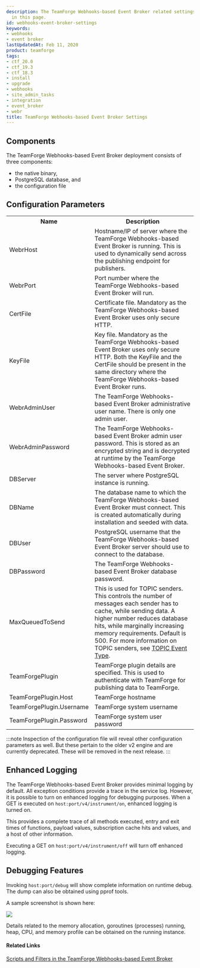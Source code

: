 ```yaml
---
description: The TeamForge Webhooks-based Event Broker related settings are discussed
  in this page.
id: webhooks-event-broker-settings
keywords:
- webhooks
- event broker
lastUpdatedAt: Feb 11, 2020
product: teamforge
tags:
- ctf_20.0
- ctf_19.3
- ctf_18.3
- install
- upgrade
- webhooks
- site_admin_tasks
- integration
- event_broker
- webr
title: TeamForge Webhooks-based Event Broker Settings
---
```



## Components

The TeamForge Webhooks-based Event Broker deployment consists of three components:

* the native binary,
* PostgreSQL database, and 
* the configuration file

## Configuration Parameters

<table>
  <tr>
    <th>Name</th>
    <th>Description</th>
  </tr>
  <tr>
    <td>WebrHost</td>
    <td>Hostname/IP of server where the TeamForge Webhooks-based Event Broker is running. This is used to dynamically send across the publishing endpoint for publishers.</td>
  </tr>
  <tr>
    <td>WebrPort</td>
    <td>Port number where the TeamForge Webhooks-based Event Broker will run.</td>
  </tr>
  <tr>
    <td>CertFile</td>
    <td>Certificate file. Mandatory as the TeamForge Webhooks-based Event Broker uses only secure HTTP.</td>
  </tr>
  <tr>
    <td>KeyFile</td>
    <td>Key file. Mandatory as the TeamForge Webhooks-based Event Broker uses only secure HTTP. Both the KeyFile and the CertFile should be present in the same directory where the TeamForge Webhooks-based Event Broker runs.</td>
  </tr>
  <tr>
    <td>WebrAdminUser</td>
    <td>The TeamForge Webhooks-based Event Broker administrative user name. There is only one admin user.</td> 
  </tr>
  <tr>
    <td>WebrAdminPassword</td>
    <td>The TeamForge Webhooks-based Event Broker admin user password. This is stored as an encrypted string and is decrypted at runtime by the TeamForge Webhooks-based Event Broker.</td>
  </tr>
  <tr>
    <td>DBServer</td>
    <td>The server where PostgreSQL instance is running.</td>
  </tr>
  <tr>
    <td>DBName</td>
    <td>The database name to which the TeamForge Webhooks-based Event Broker must connect. This is created automatically during installation and seeded with data.</td>
  </tr>
  <tr>
    <td>DBUser</td>
    <td>PostgreSQL username that the TeamForge Webhooks-based Event Broker server should use to connect to the database.</td>
  </tr>
  <tr>
    <td>DBPassword</td>
    <td>The TeamForge Webhooks-based Event Broker database password.</td>
  </tr>
  <tr>
    <td>
    MaxQueuedToSend
    </td>
    <td>
    This is used for TOPIC senders. This controls the number of messages each sender has to cache, while sending data. A higher number reduces database hits, while marginally increasing memory requirements. Default is 500. For more information on TOPIC senders, see <a href="http://docs.collab.net/teamforge221/topic-event-type.html">TOPIC Event Type</a>.
    </td>
  </tr>
  <tr>
    <td>TeamForgePlugin</td>
    <td>TeamForge plugin details are specified. This is used to authenticate with TeamForge for publishing data to TeamForge.</td>
  </tr>
  <tr>
    <td>TeamForgePlugin.Host</td>
    <td>TeamForge hostname</td>
  </tr>
  <tr>
    <td>TeamForgePlugin.Username</td>
    <td>TeamForge system username</td>
  </tr>
  <tr>
    <td>TeamForgePlugin.Password</td>
    <td>TeamForge system user password</td>
  </tr>
</table>

:::note
Inspection of the configuration file will reveal other configuration parameters as well. But these pertain to the older v2 engine and are currently deprecated. These will be removed in the next release.
:::

## Enhanced Logging

The TeamForge Webhooks-based Event Broker provides minimal logging by default. All exception conditions provide a trace in the service log. However, it is possible to turn on enhanced logging for debugging purposes. When a GET is executed on `host:port/v4/instrument/on`, enhanced logging is turned on. 

This provides a complete trace of all methods executed, entry and exit times of functions, payload values, subscription cache hits and values, and a host of other information.

Executing a GET on `host:port/v4/instrument/off` will turn off enhanced logging.

## Debugging Features

Invoking `host:port/debug` will show complete information on runtime debug. The dump can also be obtained using pprof tools. 

A sample screenshot is shown here:

![](/docs/assets/images/webr-pprofs-sample.png)


Details related to the memory allocation, goroutines (processes) running, heap, CPU, and memory profile can be obtained on the running instance.


#### Related Links

[Scripts and Filters in the TeamForge Webhooks-based Event Broker](../WEBRPages/scripts_filters)


